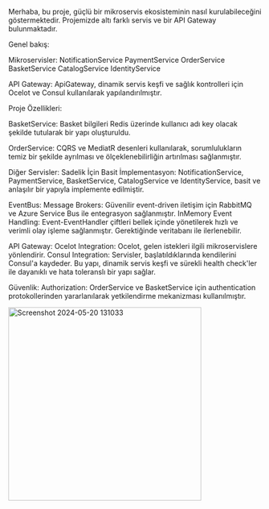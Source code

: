 Merhaba, bu proje, güçlü bir mikroservis ekosisteminin nasıl kurulabileceğini göstermektedir. Projemizde altı farklı servis ve bir API Gateway bulunmaktadır.

Genel bakış:

Mikroservisler:
NotificationService
PaymentService
OrderService
BasketService
CatalogService
IdentityService

API Gateway:
ApiGateway, dinamik servis keşfi ve sağlık kontrolleri için Ocelot ve Consul kullanılarak yapılandırılmıştır.

Proje Özellikleri:

BasketService:
Basket bilgileri Redis üzerinde kullanıcı adı key olacak şekilde tutularak bir yapı oluşturuldu.

OrderService:
CQRS ve MediatR desenleri kullanılarak, sorumlulukların temiz bir şekilde ayrılması ve ölçeklenebilirliğin artırılması sağlanmıştır.

Diğer Servisler:
Sadelik İçin Basit İmplementasyon: NotificationService, PaymentService, BasketService, CatalogService ve IdentityService, basit ve anlaşılır bir yapıyla implemente edilmiştir.

EventBus:
Message Brokers: Güvenilir event-driven iletişim için RabbitMQ ve Azure Service Bus ile entegrasyon sağlanmıştır.
InMemory Event Handling: Event-EventHandler çiftleri bellek içinde yönetilerek hızlı ve verimli olay işleme sağlanmıştır. Gerektiğinde veritabanı ile ilerlenebilir.

API Gateway:
Ocelot Integration: Ocelot, gelen istekleri ilgili mikroservislere yönlendirir.
Consul Integration: Servisler, başlatıldıklarında kendilerini Consul'a kaydeder. Bu yapı, dinamik servis keşfi ve sürekli health check'ler ile dayanıklı ve hata toleranslı bir yapı sağlar.

Güvenlik:
Authorization: OrderService ve BasketService için authentication protokollerinden yararlanılarak  yetkilendirme mekanizması kullanılmıştır.

<img width="384" alt="Screenshot 2024-05-20 131033" src="https://github.com/bbthn/EShopOnContainers/assets/89300508/586f091e-761a-49f9-9886-c1a16244707c">
